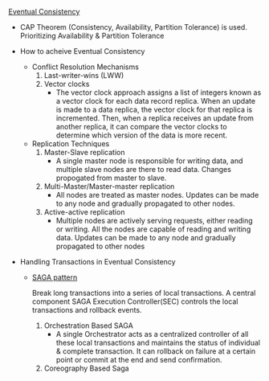 [Eventual Consistency](https://blog.bitsrc.io/eventual-consistency-in-microservices-a8106d8dd0ab)
  -  CAP Theorem (Consistency, Availability, Partition Tolerance) is used. Prioritizing Availability & Partition Tolerance
    
  -  How to acheive Eventual Consistency
      - Conflict Resolution Mechanisms
          1. Last-writer-wins (LWW)
          2. Vector clocks
              - The vector clock approach assigns a list of integers known as a vector clock for each data record replica. When an update is made to a data replica, the vector clock for that replica is incremented. Then, when a replica receives an update from another replica, it can compare the vector clocks to determine which version of the data is more recent.
      - Replication Techniques
          1. Master-Slave replication
             - A single master node is responsible for writing data, and multiple slave nodes are there to read data. Changes propogated from master to slave.
          2. Multi-Master/Master-master replication
             - All nodes are treated as master nodes. Updates can be made to any node and gradually propagated to other nodes.
          3. Active-active replication
             - Multiple nodes are actively serving requests, either reading or writing. All the nodes are capable of reading and writing data. Updates can be made to any node and gradually propagated to other nodes
               
-  Handling Transactions in Eventual Consistency
    - [SAGA pattern](https://blog.bitsrc.io/how-to-use-saga-pattern-in-microservices-9eaadde79748)
      
        Break long transactions into a series of local transactions. A central component SAGA Execution Controller(SEC) controls the local transactions and rollback events.

        1. Orchestration Based SAGA
            - A single Orchestrator acts as a centralized controller of all these local transactions and maintains the status of individual & complete transaction. It can rollback on failure at a certain point or commit at the end and send confirmation.
        2. Coreography Based Saga
